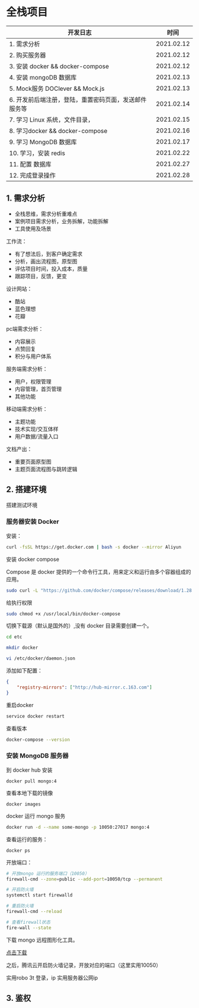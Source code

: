 # 全栈项目

| 开发日志                                              | 时间       |
| ----------------------------------------------------- | ---------- |
| 1. 需求分析                                           | 2021.02.12 |
| 2. 购买服务器                                         | 2021.02.12 |
| 3. 安装 docker && docker-compose                      | 2021.02.12 |
| 4. 安装 mongoDB 数据库                                 | 2021.02.13 |
| 5. Mock服务 DOClever && Mock.js                       | 2021.02.13 |
| 6. 开发前后端注册，登陆，重置密码页面，发送邮件服务等     | 2021.02.14 |
| 7. 学习 Linux 系统，文件目录，                         | 2021.02.15 |
| 8. 学习docker && docker-compose                       | 2021.02.16 |
| 9. 学习 MongoDB 数据库                                | 2021.02.17 |
| 10. 学习，安装 redis                                  | 2021.02.22 |
| 11. 配置 数据库                                       | 2021.02.27 |
| 12. 完成登录操作                                      | 2021.02.28 |

## 1. 需求分析

- 全栈思维，需求分析重难点
- 案例项目需求分析，业务拆解，功能拆解
- 工具使用及场景

工作流：

- 有了想法后，到客户确定需求
- 分析，画出流程图，原型图
- 评估项目时间，投入成本，质量
- 跟踪项目，反馈，更变


设计网站：

- 酷站
- 蓝色理想
- 花瓣

pc端需求分析：

- 内容展示
- 点赞回复
- 积分与用户体系  

服务端需求分析：

- 用户，权限管理
- 内容管理，首页管理
- 其他功能

移动端需求分析：

- 主题功能
- 技术实现/交互体样
- 用户数据/流量入口

文档产出：

- 重要页面原型图
- 主题页面流程图与跳转逻辑

## 2. 搭建环境

搭建测试环境

### 服务器安装 Docker

安装：

```bash
curl -fsSL https://get.docker.com | bash -s docker --mirror Aliyun
```

安装 docker compose

Compose 是 docker 提供的一个命令行工具，用来定义和运行由多个容器组成的应用。

```bash
sudo curl -L "https://github.com/docker/compose/releases/download/1.28.2/docker-compose-$(uname -s)-$(uname -m)" -o /usr/local/bin/docker-compose
```

给执行权限

```bash
sudo chmod +x /usr/local/bin/docker-compose
```

切换下载源（默认是国外的）,没有 docker 目录需要创建一个。

```bash
cd etc

mkdir docker

vi /etc/docker/daemon.json
```

添加如下配置：

```json
{
    "registry-mirrors": ["http://hub-mirror.c.163.com"]
}
```

重启docker

```bash
service docker restart
```

查看版本

```bash
docker-compose --version
```

### 安装 MongoDB 服务器

到 docker hub 安装

```docker
docker pull mongo:4
```

查看本地下载的镜像

```docker
docker images
```

docker 运行 mongo 服务

```bash
docker run -d --name some-mongo -p 10050:27017 mongo:4
```

查看运行的服务：

```docker
docker ps
```

开放端口：

```bash
# 开放mongo 运行的服务端口（10050）
firewall-cmd --zone=public --add-port=10050/tcp --permanent

# 开启防火墙
systemctl start firewalld

# 重启防火墙
firewall-cmd --reload

# 查看firewall状态
fire-wall --state
```

下载 mongo 远程图形化工具。

[点击下载](https://robomongo.org/download)

之后，腾讯云开启防火墙记录，开放对应的端口（这里实用10050）

实用robo 3t 登录，ip 实用服务器公网ip

## 3. 鉴权
